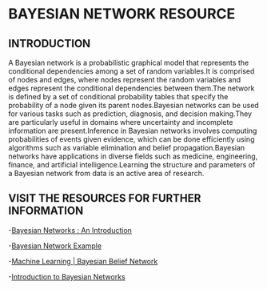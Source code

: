 # BAYESIAN NETWORK RESOURCE

## INTRODUCTION

A Bayesian network is a probabilistic graphical model that represents the conditional dependencies among a set of random variables.It is comprised of nodes and edges, where nodes represent the random variables and edges represent the conditional dependencies between them.The network is defined by a set of conditional probability tables that specify the probability of a node given its parent nodes.Bayesian networks can be used for various tasks such as prediction, diagnosis, and decision making.They are particularly useful in domains where uncertainty and incomplete information are present.Inference in Bayesian networks involves computing probabilities of events given evidence, which can be done efficiently using algorithms such as variable elimination and belief propagation.Bayesian networks have applications in diverse fields such as medicine, engineering, finance, and artificial intelligence.Learning the structure and parameters of a Bayesian network from data is an active area of research.

## VISIT THE RESOURCES FOR FURTHER INFORMATION
-[Bayesian Networks : An Introduction](https://www.mygreatlearning.com/blog/bayesian-network/)

-[Bayesian Network Example](https://www.upgrad.com/blog/bayesian-network-example/)

-[Machine Learning | Bayesian Belief Network](https://youtu.be/ibKIrRGUxG4)

-[Introduction to Bayesian Networks](https://www.youtube.com/live/SkC8S3wuIfg?feature=share)






